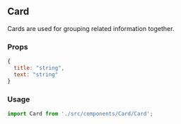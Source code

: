 ## Card

Cards are used for grouping related information together.

### Props

```javascript
{
  title: "string",
  text: "string"
}
```

### Usage

```javascript
import Card from './src/components/Card/Card';
```
